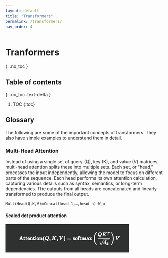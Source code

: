 ```yaml
---
layout: default
title: "Transformers"
permalink: /transformers/
nav_order: 4
---
```


# Tranformers
{: .no_toc }

## Table of contents
{: .no_toc .text-delta }

1. TOC
{:toc}


## Glossary

The following are some of the important concepts of transformers. They also
have simple examples to understand them in detail.

### Multi-Head Attention

Instead of using a single set of query (Q), key (K), and value (V) matrices,
multi-head attention splits these into multiple sets. Each set, or "head,"
processes the input independently, allowing the model to focus on different
parts of the sequence. Each head performs its own attention calculation,
capturing various details such as syntax, semantics, or long-term dependencies.
The outputs from all heads are concatenated and linearly transformed to produce
the final output.

```LaTeX
MultiHead(Q,K,V)=Concat(head-1,…,head-h)⋅W_o
```

#### Scaled dot product attention

![Alt text](/assets/images/transformers/Scaled_Dot_Product.png)
